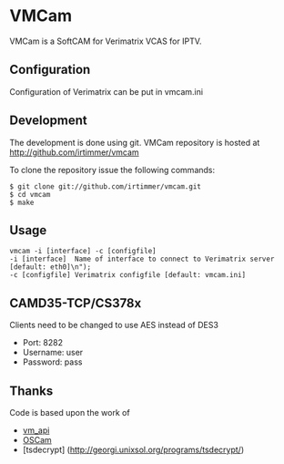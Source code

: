 # VMCam
VMCam is a SoftCAM for Verimatrix VCAS for IPTV.

## Configuration
Configuration of Verimatrix can be put in vmcam.ini

## Development
The development is done using git. VMCam repository is hosted
at http://github.com/irtimmer/vmcam

To clone the repository issue the following commands:

	$ git clone git://github.com/irtimmer/vmcam.git
	$ cd vmcam
	$ make
	
## Usage
	vmcam -i [interface] -c [configfile]
	-i [interface]	Name of interface to connect to Verimatrix server [default: eth0]\n");
	-c [configfile]	Verimatrix configfile [default: vmcam.ini]
	
## CAMD35-TCP/CS378x
Clients need to be changed to use AES instead of DES3
- Port: 8282
- Username: user
- Password: pass

## Thanks
Code is based upon the work of
- [vm_api](https://github.com/spdfrk1/vm_api)
- [OSCam](http://www.streamboard.tv/oscam/)
- [tsdecrypt] (http://georgi.unixsol.org/programs/tsdecrypt/)

